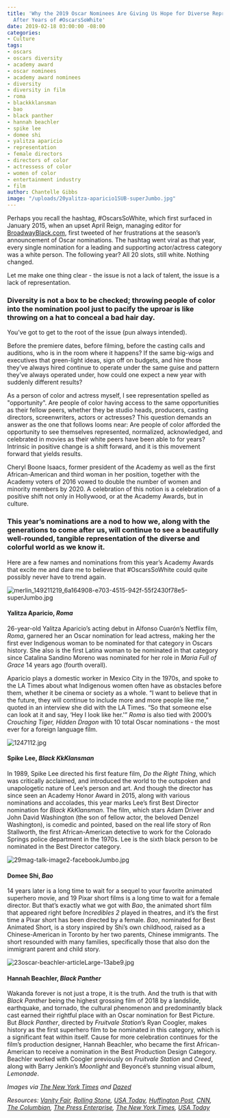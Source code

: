 ```yaml
---
title: 'Why the 2019 Oscar Nominees Are Giving Us Hope for Diverse Representation
  After Years of #OscarsSoWhite'
date: 2019-02-18 03:00:00 -08:00
categories:
- Culture
tags:
- oscars
- oscars diversity
- academy award
- oscar nominees
- academy award nominees
- diversity
- diversity in film
- roma
- blackkklansman
- bao
- black panther
- hannah beachler
- spike lee
- domee shi
- yalitza aparicio
- representation
- female directors
- directors of color
- actressess of color
- women of color
- entertainment industry
- film
author: Chantelle Gibbs
image: "/uploads/20yalitza-aparicio1SUB-superJumbo.jpg"
---
```


Perhaps you recall the hashtag, #OscarsSoWhite, which first surfaced in January 2015, when an upset April Reign, managing editor for [BroadwayBlack.com](http://broadwayblack.com/), first tweeted of her frustrations at the season’s announcement of Oscar nominations. The hashtag went viral as that year, every single nomination for a leading and supporting actor/actress category was a white person. The following year? All 20 slots, still white. Nothing changed.

Let me make one thing clear - the issue is not a lack of talent, the issue is a lack of representation. 

### Diversity is not a box to be checked; throwing people of color into the nomination pool just to pacify the uproar is like throwing on a hat to conceal a bad hair day. 

You’ve got to get to the root of the issue (pun always intended).

Before the premiere dates, before filming, before the casting calls and auditions, who is in the room where it happens? If the same big-wigs and executives that green-light ideas, sign off on budgets, and hire those they’ve always hired continue to operate under the same guise and pattern they’ve always operated under, how could one expect a new year with suddenly different results? 

As a person of color and actress myself, I see representation spelled as "opportunity". Are people of color having access to the same opportunities as their fellow peers, whether they be studio heads, producers, casting directors, screenwriters, actors or actresses? This question demands an answer as the one that follows looms near: Are people of color afforded the opportunity to see themselves represented, normalized, acknowledged, and celebrated in movies as their white peers have been able to for years? Intrinsic in positive change is a shift forward, and it is this movement forward that yields results.

Cheryl Boone Isaacs, former president of the Academy as well as the first African-American and third woman in her position, together with the Academy voters of 2016 vowed to double the number of women and minority members by 2020. A celebration of this notion is a celebration of a positive shift not only in Hollywood, or at the Academy Awards, but in culture. 

### This year’s nominations are a nod to how we, along with the generations to come after us, will continue to see a beautifully well-rounded, tangible representation of the diverse and colorful world as we know it. 

Here are a few names and nominations from this year’s Academy Awards that excite me and dare me to believe that #OscarsSoWhite could quite possibly never have to trend again. 

![merlin_149211219_6a164908-e703-4515-942f-55f2430f78e5-superJumbo.jpg](/uploads/merlin_149211219_6a164908-e703-4515-942f-55f2430f78e5-superJumbo.jpg)

#### Yalitza Aparicio, _Roma_

26-year-old Yalitza Aparicio’s acting debut in Alfonso Cuarón’s Netflix film, _Roma_, garnered her an Oscar nomination for lead actress, making her the first ever Indigenous woman to be nominated for that category in Oscars history. She also is the first Latina woman to be nominated in that category since Catalina Sandino Moreno was nominated for her role in _Maria Full of Grace_ 14 years ago (fourth overall). 

Aparicio plays a domestic worker in Mexico City in the 1970s, and spoke to the LA Times about what Indigenous women often have as obstacles before them, whether it be cinema or society as a whole. “I want to believe that in the future, they will continue to include more and more people like me,” quoted in an interview she did with the LA Times. “So that someone else can look at it and say, ‘Hey I look like her.'” _Roma_ is also tied with 2000’s _Crouching Tiger, Hidden Dragon_ with 10 total Oscar nominations - the most ever for a foreign language film.

![1247112.jpg](/uploads/1247112.jpg)

#### Spike Lee, _Black KkKlansman_

In 1989, Spike Lee directed his first feature film, _Do the Right Thing_, which was critically acclaimed, and introduced the world to the outspoken and unapologetic nature of Lee’s person and art. And though the director has since seen an Academy Honor Award in 2015, along with various nominations and accolades, this year marks Lee’s first Best Director nomination for _Black KkKlansman_. The film, which stars Adam Driver and John David Washington (the son of fellow actor, the beloved Denzel Washington), is comedic and pointed, based on the real life story of Ron Stallworth, the first African-American detective to work for the Colorado Springs police department in the 1970s. Lee is the sixth black person to be nominated in the Best Director category.

![29mag-talk-image2-facebookJumbo.jpg](/uploads/29mag-talk-image2-facebookJumbo.jpg)

#### Domee Shi, _Bao_

14 years later is a long time to wait for a sequel to your favorite animated superhero movie, and 19 Pixar short films is a long time to wait for a female director. But that’s exactly what we got with _Bao_, the animated short film that appeared right before _Incredibles 2_ played in theatres, and it’s the first time a Pixar short has been directed by a female. _Bao_, nominated for Best Animated Short, is a story inspired by Shi’s own childhood, raised as a Chinese-American in Toronto by her two parents, Chinese immigrants. The short resounded with many families, specifically those that also don the immigrant parent and child story.

![23oscar-beachler-articleLarge-13abe9.jpg](/uploads/23oscar-beachler-articleLarge-13abe9.jpg)
 
#### Hannah Beachler, _Black Panther_

Wakanda forever is not just a trope, it is the truth. And the truth is that with _Black Panther_ being the highest grossing film of 2018 by a landslide, earthquake, and tornado, the cultural phenomenon and predominantly black cast earned their rightful place with an Oscar nomination for Best Picture. But _Black Panther_, directed by _Fruitvale Station_’s Ryan Coogler, makes history as the first superhero film to be nominated in this category, which is a significant feat within itself. Cause for more celebration continues for the film’s production designer, Hannah Beachler, who became the first African-American to receive a nomination in the Best Production Design Category. Beachler worked with Coogler previously on _Fruitvale Station_ and _Creed_, along with Barry Jenkin’s _Moonlight_ and Beyoncé’s stunning visual album, _Lemonade_.  

_Images via [The New York Times](https://www.nytimes.com/2019/01/17/movies/yalitza-aparicio-roma.html) and [Dazed](http://www.dazeddigital.com/)_ 

_Resources: [Vanity Fair](https://www.vanityfair.com/hollywood/2018/03/oscarssowhite-is-still-relevant-this-year), [Rolling Stone](https://www.rollingstone.com/movies/movie-news/academy-promises-historic-changes-to-diversify-membership-178731/), [USA Today](https://www.usatoday.com/story/life/movies/2016/02/02/oscars-academy-award-nominations-diversity/79645542/), [Huffington Post](https://www.huffingtonpost.com/entry/yalitza-aparicio-roma-indigenous-women_us_5c5c9692e4b0a502ca339969), [CNN](https://www.cnn.com/2019/01/22/entertainment/spike-lee-oscars-best-director-nomination/index.html), [The Columbian](https://www.columbian.com/news/2019/jan/24/spike-lee-gets-his-first-oscar-nod-for-directing/), [The Press Enterprise](https://www.pe.com/2019/02/08/with-pixars-bao-domee-shi-made-history-as-a-woman-director-and-earned-an-oscar-nomination/), [The New York Times](https://www.nytimes.com/2019/01/22/movies/hannah-beachler-oscar-nomination.html), [USA Today](https://www.usatoday.com/story/life/movies/2019/01/22/oscars-nominations-why-black-panther-deserves-best-picture-nod/2644294002/)_